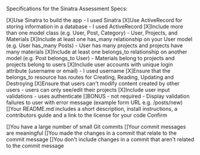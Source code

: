 Specifications for the Sinatra Assessment
Specs:

 [X]Use Sinatra to build the app - I used Sinatra
 [X]Use ActiveRecord for storing information in a database - I used ActiveRecord
 [X]Include more than one model class (e.g. User, Post, Category) - User, Projects, and Materials
 [X]Include at least one has_many relationship on your User model (e.g. User has_many Posts) - User has many projects and projects have many materials
 [X]Include at least one belongs_to relationship on another model (e.g. Post belongs_to User) - Materials belong to projects and projects belong to users
 [X]Include user accounts with unique login attribute (username or email) - I used username
 [X]Ensure that the belongs_to resource has routes for Creating, Reading, Updating and Destroying
 [X]Ensure that users can't modify content created by other users - users can only see/edit their projects
 [X]Include user input validations - uses authenticate
 []BONUS - not required - Display validation failures to user with error message (example form URL e.g. /posts/new)
 []Your README.md includes a short description, install instructions, a contributors guide and a link to the license for your code
Confirm

 []You have a large number of small Git commits
 []Your commit messages are meaningful
 []You made the changes in a commit that relate to the commit message
 []You don't include changes in a commit that aren't related to the commit message